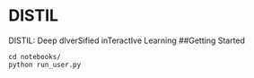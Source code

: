 # DISTIL
DISTIL: Deep dIverSified inTeractIve Learning
##Getting Started
```
cd notebooks/
python run_user.py
```
